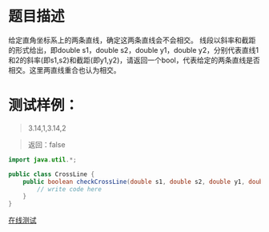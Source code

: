 # 题目描述

给定直角坐标系上的两条直线，确定这两条直线会不会相交。
线段以斜率和截距的形式给出，即double s1，double s2，double y1，double y2，分别代表直线1和2的斜率(即s1,s2)和截距(即y1,y2)，请返回一个bool，代表给定的两条直线是否相交。这里两直线重合也认为相交。


# 测试样例：
>3.14,1,3.14,2

>返回：false

```java
import java.util.*;

public class CrossLine {
    public boolean checkCrossLine(double s1, double s2, double y1, double y2) {
        // write code here
    }
}
```
[在线测试](http://www.nowcoder.com/practice/1efe2386491f4235b78a34cd1b5fb3d0?tpId=8&tqId=11027&rp=2&ru=/ta/cracking-the-coding-interview&qru=/ta/cracking-the-coding-interview/question-ranking)